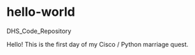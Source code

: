 # hello-world
DHS_Code_Repository

Hello!  This is the first day of my Cisco / Python marriage quest.
